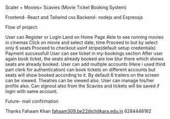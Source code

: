 Scaler + Movies= Scavies (Movie Ticket Booking System)

Frontend- React and Tailwind css
Backend- nodejs and Expressjs

Flow of project:

User can Register or Login
Land on Home Page
Able to see running movies in cinemas
Click on movie and select date, time
Proceed to but by select only 6 seats
Proceed to checkout usinf stripe(default setup credentials)
Payment successfull
User can see ticket in my-bookings section
After user again book ticket, the seats already booked are low blur there which shows seats are already booked.
User can add multiple accounts (Here i used third part clerk for authentication)
can book tickets on different accounts but seats will show booked according to it.
By default 6 trailers on the screen can be viewed.
Theatres can be viewed also.
User can manage his/her profile also.
Can signout also from the Scavies and tickets will be saved if login with same account.


Future- mail confirmation

Thanks
Fahaam Khan
fahaam309.be22@chitkara.edu.in
6284448162

